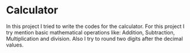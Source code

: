 # Calculator
In this project I tried to write the codes for the calculator. 
For this project I try mention basic mathematical operations like: 
Addition, Subtraction, Multiplication and division.
Also I try to round two digits after the decimal values. 